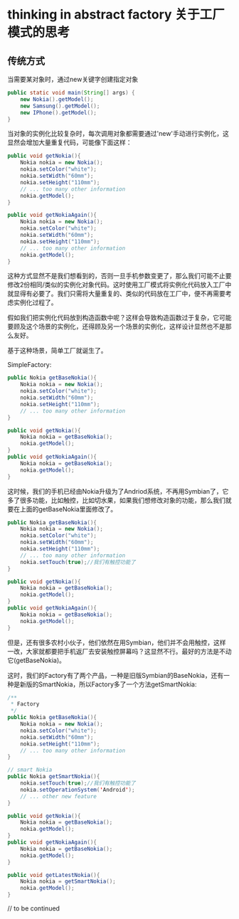 # thinking in abstract factory 关于工厂模式的思考

## 传统方式

当需要某对象时，通过new关键字创建指定对象
```java
public static void main(String[] args) {
    new Nokia().getModel();
    new Samsung().getModel();
    new IPhone().getModel();
}
```
当对象的实例化比较复杂时，每次调用对象都需要通过'new'手动进行实例化，这显然会增加大量重复代码，可能像下面这样：

```java
public void getNokia(){
    Nokia nokia = new Nokia();
    nokia.setColor("white");
    nokia.setWidth("60mm");
    nokia.setHeight("110mm");
    // ... too many other information 
    nokia.getModel();
}

public void getNokiaAgain(){
    Nokia nokia = new Nokia();
    nokia.setColor("white");
    nokia.setWidth("60mm");
    nokia.setHeight("110mm");
    // ... too many other information 
    nokia.getModel();
}
```

这种方式显然不是我们想看到的，否则一旦手机参数变更了，那么我们可能不止要修改2份相同/类似的实例化对象代码。这时使用工厂模式将实例化代码放入工厂中就显得有必要了。我们只需将大量重复的、类似的代码放在工厂中，便不再需要考虑实例化过程了。

假如我们把实例化代码放到构造函数中呢？这样会导致构造函数过于复杂，它可能要顾及这个场景的实例化，还得顾及另一个场景的实例化，这样设计显然也不是那么友好。

基于这种场景，简单工厂就诞生了。

SimpleFactory:

```java
public Nokia getBaseNokia(){
    Nokia nokia = new Nokia();
    nokia.setColor("white");
    nokia.setWidth("60mm");
    nokia.setHeight("110mm");
    // ... too many other information 
}

public void getNokia(){
    Nokia nokia = getBaseNokia();
    nokia.getModel();
}
public void getNokiaAgain(){
    Nokia nokia = getBaseNokia();
    nokia.getModel();
}
```

这时候，我们的手机已经由Nokia升级为了Andriod系统，不再用Symbian了，它多了很多功能，比如触控，比如切水果，如果我们想修改对象的功能，那么我们就要在上面的getBaseNokia里面修改了。

```java
public Nokia getBaseNokia(){
    Nokia nokia = new Nokia();
    nokia.setColor("white");
    nokia.setWidth("60mm");
    nokia.setHeight("110mm");
    // ... too many other information 
    nokia.setTouch(true);//我们有触控功能了
}

public void getNokia(){
    Nokia nokia = getBaseNokia();
    nokia.getModel();
}
public void getNokiaAgain(){
    Nokia nokia = getBaseNokia();
    nokia.getModel();
}
```

但是，还有很多农村小伙子，他们依然在用Symbian，他们并不会用触控，这样一改，大家就都要把手机返厂去安装触控屏幕吗？这显然不行。最好的方法是不动它(getBaseNokia)。

这时，我们的Factory有了两个产品，一种是旧版Symbian的BaseNokia，还有一种是新版的SmartNokia，所以Factory多了一个方法getSmartNokia:

```java
/**
 * Factory
 */
public Nokia getBaseNokia(){
    Nokia nokia = new Nokia();
    nokia.setColor("white");
    nokia.setWidth("60mm");
    nokia.setHeight("110mm");
    // ... too many other information 
}

// smart Nokia
public Nokia getSmartNokia(){
    nokia.setTouch(true);//我们有触控功能了
    nokia.setOperationSystem('Android');
    // ... other new feature
}

public void getNokia(){
    Nokia nokia = getBaseNokia();
    nokia.getModel();
}
public void getNokiaAgain(){
    Nokia nokia = getBaseNokia();
    nokia.getModel();
}

public void getLatestNokia(){
    Nokia nokia = getSmartNokia();
    nokia.getModel();
}
```


// to be continued
